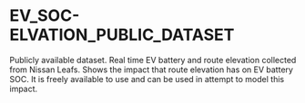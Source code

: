 # EV_SOC-ELVATION_PUBLIC_DATASET
Publicly available dataset. Real time EV battery and route elevation collected from Nissan Leafs. Shows the impact that route elevation has on EV battery SOC. It is freely available to use and can be used in attempt to model this impact.  
